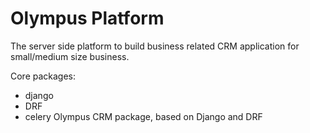 # Olympus Platform

The server side platform to build business related CRM application for small/medium size business.

Core packages:

- django
- DRF
- celery
  Olympus CRM package, based on Django and DRF

